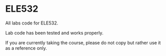# ELE532

All labs code for ELE532.

Lab code has been tested and works properly.

If you are currently taking the course, please do not copy but rather use it as a reference only.
